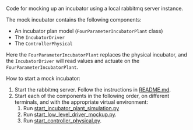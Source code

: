 Code for mocking up an incubator using a local rabbitmq server instance.

The mock incubator contains the following components:
- An incubator plan model (`FourParameterIncubatorPlant` class)
- The `IncubatorDriver`
- The `ControllerPhysical`

Here the `FourParameterIncubatorPlant` replaces the physical incubator, and the `IncubatorDriver` will read values and actuate on the `FourParameterIncubatorPlant`.

How to start a mock incubator:
1. Start the rabbitmq server. Follow the instructions in [README.md](../communication/installation/README.md).
2. Start each of the components in the following order, on different terminals, and with the appropriate virtual environment:
    1. Run [start_incubator_plant_simulation.py](./start_incubator_plant_simulation.py)
    2. Run [start_low_level_driver_mockup.py](./start_low_level_driver_mockup.py).
    3. Run [start_controller_physical.py](./start_controller_physical.py).